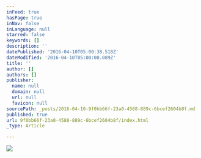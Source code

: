 ```yaml
---
inFeed: true
hasPage: true
inNav: false
inLanguage: null
starred: false
keywords: []
description: ''
datePublished: '2016-04-10T05:00:38.518Z'
dateModified: '2016-04-10T05:00:00.089Z'
title: ''
author: []
authors: []
publisher:
  name: null
  domain: null
  url: null
  favicon: null
sourcePath: _posts/2016-04-10-9f0bb66f-23a0-4588-889c-6bcef2604b8f.md
published: true
url: 9f0bb66f-23a0-4588-889c-6bcef2604b8f/index.html
_type: Article

---
```

![](https://the-grid-user-content.s3-us-west-2.amazonaws.com/8cea8b5a-eb53-4952-a252-eb2065952e0d.jpg)